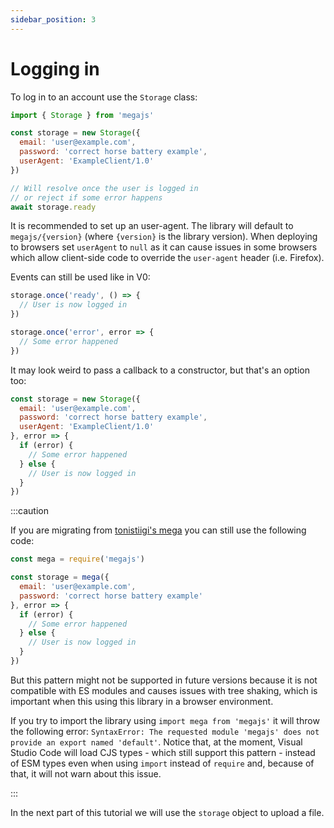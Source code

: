 ```yaml
---
sidebar_position: 3
---
```


# Logging in

To log in to an account use the `Storage` class:

```js node2deno-v1
import { Storage } from 'megajs'

const storage = new Storage({
  email: 'user@example.com',
  password: 'correct horse battery example',
  userAgent: 'ExampleClient/1.0'
})

// Will resolve once the user is logged in
// or reject if some error happens
await storage.ready
```

It is recommended to set up an user-agent. The library will default to `megajs/{version}` (where `{version}` is the library version). When deploying to browsers set `userAgent` to `null` as it can cause issues in some browsers which allow client-side code to override the `user-agent` header (i.e. Firefox).

Events can still be used like in V0:

```js
storage.once('ready', () => {
  // User is now logged in
})

storage.once('error', error => {
  // Some error happened
})
```

It may look weird to pass a callback to a constructor, but that's an option too:

```js
const storage = new Storage({
  email: 'user@example.com',
  password: 'correct horse battery example',
  userAgent: 'ExampleClient/1.0'
}, error => {
  if (error) {
    // Some error happened
  } else {
    // User is now logged in
  }
})
```

:::caution

If you are migrating from [tonistiigi's mega](https://github.com/tonistiigi/mega) you can still use the following code:

```js
const mega = require('megajs')

const storage = mega({
  email: 'user@example.com',
  password: 'correct horse battery example'
}, error => {
  if (error) {
    // Some error happened
  } else {
    // User is now logged in
  }
})
```

But this pattern might not be supported in future versions because it is not compatible with ES modules and causes issues with tree shaking, which is important when this using this library in a browser environment.

If you try to import the library using `import mega from 'megajs'` it will throw the following error: `SyntaxError: The requested module 'megajs' does not provide an export named 'default'`. Notice that, at the moment, Visual Studio Code will load CJS types - which still support this pattern - instead of ESM types even when using `import` instead of `require` and, because of that, it will not warn about this issue.

:::

In the next part of this tutorial we will use the `storage` object to upload a file.
